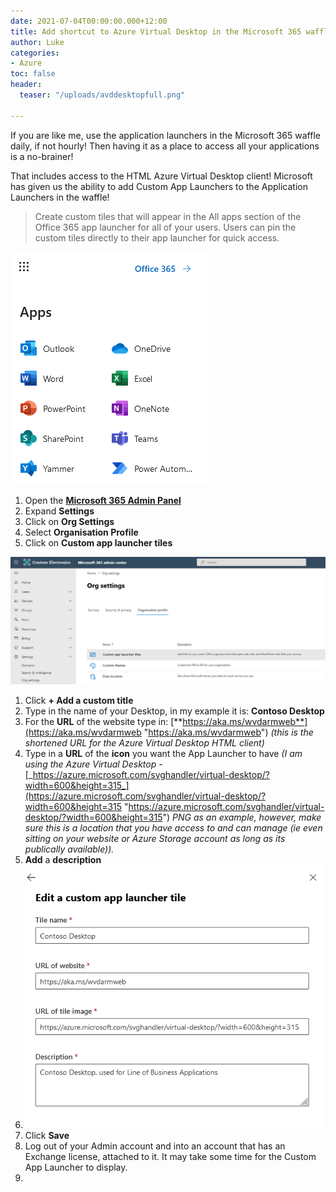 ```yaml
---
date: 2021-07-04T00:00:00.000+12:00
title: Add shortcut to Azure Virtual Desktop in the Microsoft 365 waffle
author: Luke
categories:
- Azure
toc: false
header:
  teaser: "/uploads/avddesktopfull.png"

---
```

If you are like me, use the application launchers in the Microsoft 365 waffle daily, if not hourly! Then having it as a place to access all your applications is a no-brainer!

That includes access to the HTML Azure Virtual Desktop client! Microsoft has given us the ability to add Custom App Launchers to the Application Launchers in the waffle!

> Create custom tiles that will appear in the All apps section of the ‎Office 365‎ app launcher for all of your users. Users can pin the custom tiles directly to their app launcher for quick access.

![](/uploads/m365_waffle_default.png)

1. Open the [**Microsoft 365 Admin Panel**](https://admin.microsoft.com/#/homepage "M365 Admin")
2. Expand **Settings**
3. Click on **Org Settings**
4. Select **Organisation Profile**
5. Click on **Custom app launcher tiles**

![](/uploads/m365_customapplaunchertitle.png)

1. Click **+ Add a custom title**
2. Type in the name of your Desktop, in my example it is: **Contoso Desktop**
3. For the **URL** of the website type in: [**https://aka.ms/wvdarmweb**](https://aka.ms/wvdarmweb "https://aka.ms/wvdarmweb") _(this is the shortened URL for the Azure Virtual Desktop HTML client)_
4. Type in a **URL** of the **icon** you want the App Launcher to have _(I am using the Azure Virtual Desktop -_ [_https://azure.microsoft.com/svghandler/virtual-desktop/?width=600&height=315_](https://azure.microsoft.com/svghandler/virtual-desktop/?width=600&height=315 "https://azure.microsoft.com/svghandler/virtual-desktop/?width=600&height=315") _PNG as an example, however, make sure this is a location that you have access to and can manage (ie even sitting on your website or Azure Storage account as long as its publically available))._
5. **Add** a **description**
6. ![](/uploads/m365_customapplaunchertitle1.png)
7. Click **Save**
8. Log out of your Admin account and into an account that has an Exchange license, attached to it. It may take some time for the Custom App Launcher to display.
9. 